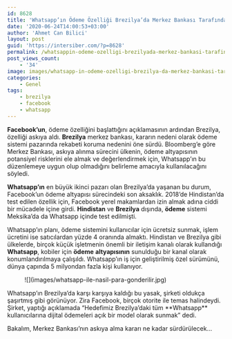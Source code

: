 ```yaml
---
id: 8628
title: 'Whatsapp’ın Ödeme Özelliği Brezilya’da Merkez Bankası Tarafından Askıya Alındı'
date: '2020-06-24T14:00:53+03:00'
author: 'Ahmet Can Bilici'
layout: post
guid: 'https://intersiber.com/?p=8628'
permalink: /whatsappin-odeme-ozelligi-brezilyada-merkez-bankasi-tarafindan-askiya-alindi/
post_views_count:
    - '34'
image: images/whatsapp-in-odeme-ozelligi-brezilya-da-merkez-bankasi-tarafindan-askiya-alindi.png
categories:
    - Genel
tags:
    - brezilya
    - facebook
    - whatsapp
---
```


**Facebook’un**, ödeme özelliğini başlattığını açıklamasının ardından Brezilya, özelliği askıya aldı. **Brezilya** merkez bankası, kararın nedeni olarak ödeme sistemi pazarında rekabeti koruma nedenini öne sürdü. Bloomberg’e göre Merkez Bankası, askıya alınma sürecini ülkenin, ödeme altyapısının potansiyel risklerini ele almak ve değerlendirmek için, Whatsapp’ın bu düzenlemeye uygun olup olmadığını belirleme amacıyla kullanılacağını söyledi.

**Whatsapp’ın** en büyük ikinci pazarı olan Brezilya’da yaşanan bu durum, Facebook’un ödeme altyapısı sürecindeki son aksaklık. 2018’de Hindistan’da test edilen özellik için, Facebook yerel makamlardan izin almak adına ciddi bir mücadele içine girdi. **Hindistan** ve **Brezilya** dışında, **ödeme** sistemi Meksika’da da Whatsapp içinde test edilmişti.

Whatsapp’ın planı, ödeme sistemini kullanıcılar için ücretsiz sunmak, işlem ücretini ise satıcılardan yüzde 4 oranında almaktı. Hindistan ve Brezilya gibi ülkelerde, birçok küçük işletmenin önemli bir iletişim kanalı olarak kullandığı **Whatsapp**, kobiler için **ödeme** **altyapısının** sunulduğu bir kanal olarak konumlandırılmaya çalışıldı. Whatsapp’ın iş için geliştirilmiş özel sürümünü, dünya çapında 5 milyondan fazla kişi kullanıyor.

<figure class="wp-block-image size-large">![](images/whatsapp-ile-nasil-para-gonderilir.jpg)</figure>Whatsapp’ın Brezilya’da karşı karşıya kaldığı bu yasak, şirketi oldukça şaşırtmış gibi görünüyor. Zira Facebook, birçok otorite ile temas halindeydi. Şirket, yaptığı açıklamada “Hedefimiz Brezilya’daki tüm **Whatsapp** kullanıcılarına dijital ödemeleri açık bir model olarak sunmak” dedi.

Bakalım, Merkez Bankası’nın askıya alma kararı ne kadar sürdürülecek…